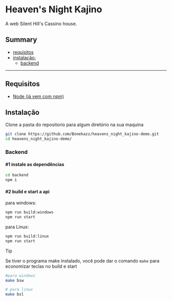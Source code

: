# Heaven's Night Kajino

  A web Silent Hill's Cassino house.<br>



## Summary
- [requisitos](#Requisitos)
- [instalação:](#Instalação)
  - [backend](#backend)

___

## Requisitos
  - [Node (já vem com npm)](https://nodejs.org/en/download/current)






## Instalação
Clone a pasta do repositorio para algum diretório na sua maquina
```bash
git clone https://github.com/Bonekazz/heavens_night_kajino-demo.git
cd heavens_night_kajino-demo/
```

### Backend
#### \#1 instale as dependências 
```bash
cd backend
npm i
```
#### \#2 build e start a api
para windows:
```bash
npm run build:windows
npm run start
```

para Linux:
```bash
npm run build:linux
npm run start
```
> [!TIP]
> Se tiver o programa make instalado, você pode dar o comando `make` para economizar teclas no build e start
> ```bash
> #para windows
> make bsw
> 
> # para linux
> make bsl
> ```
